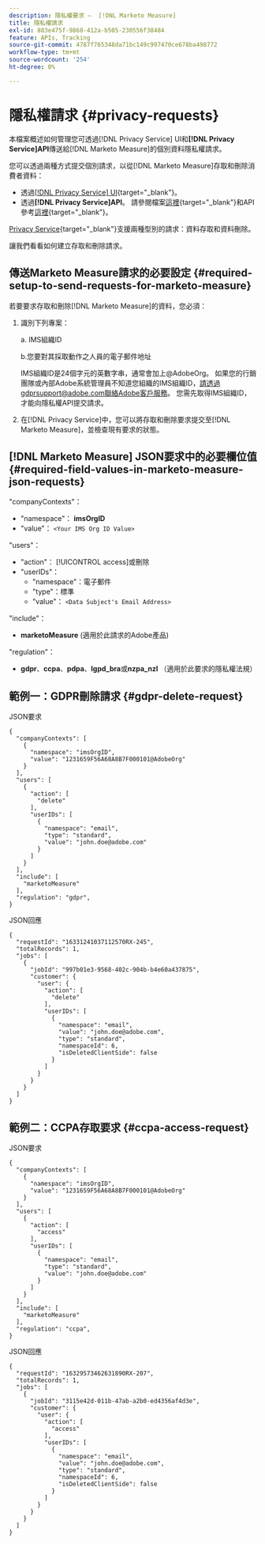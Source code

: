 ```yaml
---
description: 隱私權要求 —  [!DNL Marketo Measure]
title: 隱私權請求
exl-id: 883e475f-9868-412a-b505-230556f38484
feature: APIs, Tracking
source-git-commit: 4787f765348da71bc149c997470ce678ba498772
workflow-type: tm+mt
source-wordcount: '254'
ht-degree: 0%

---
```


# 隱私權請求 {#privacy-requests}

本檔案概述如何管理您可透過[!DNL Privacy Service] UI和&#x200B;**[!DNL Privacy Service]API**&#x200B;傳送給[!DNL Marketo Measure]的個別資料隱私權請求。

您可以透過兩種方式提交個別請求，以從[!DNL Marketo Measure]存取和刪除消費者資料：

* 透過[[!DNL Privacy Service] UI](https://experienceleague.adobe.com/docs/experience-platform/privacy/ui/overview.html?lang=zh-Hant){target="_blank"}。
* 透過&#x200B;**[!DNL Privacy Service]API**。 請參閱檔案[這裡](https://experienceleague.adobe.com/docs/experience-platform/privacy/api/overview.html?lang=zh-Hant){target="_blank"}和API參考[這裡](https://developer.adobe.com/experience-platform-apis/references/privacy-service/){target="_blank"}。

[Privacy Service](https://experienceleague.adobe.com/docs/experience-platform/privacy/home.html?lang=zh-Hant){target="_blank"}支援兩種型別的請求：資料存取和資料刪除。

讓我們看看如何建立存取和刪除請求。

## 傳送Marketo Measure請求的必要設定 {#required-setup-to-send-requests-for-marketo-measure}

若要要求存取和刪除[!DNL Marketo Measure]的資料，您必須：

1. 識別下列專案：

   a. IMS組織ID

   b.您要對其採取動作之人員的電子郵件地址

   IMS組織ID是24個字元的英數字串，通常會加上@AdobeOrg。 如果您的行銷團隊或內部Adobe系統管理員不知道您組織的IMS組織ID，請透過gdprsupport@adobe.com聯絡Adobe客戶服務。 您需先取得IMS組織ID，才能向隱私權API提交請求。

1. 在[!DNL Privacy Service]中，您可以將存取和刪除要求提交至[!DNL Marketo Measure]，並檢查現有要求的狀態。

## [!DNL Marketo Measure] JSON要求中的必要欄位值 {#required-field-values-in-marketo-measure-json-requests}

&quot;companyContexts&quot;：

* &quot;namespace&quot;： **imsOrgID**
* &quot;value&quot;： `<Your IMS Org ID Value>`

&quot;users&quot;：

* &quot;action&quot;： [!UICONTROL access]或刪除
* &quot;userIDs&quot;：
   * &quot;namespace&quot;：電子郵件
   * &quot;type&quot;：標準
   * &quot;value&quot;： `<Data Subject's Email Address>`

&quot;include&quot;：

* **marketoMeasure** (適用於此請求的Adobe產品)

&quot;regulation&quot;：

* **gdpr**、**ccpa**、**pdpa**、**lgpd_bra**&#x200B;或&#x200B;**nzpa_nzl** （適用於此要求的隱私權法規）

## 範例一：GDPR刪除請求 {#gdpr-delete-request}

JSON要求

```text
{
  "companyContexts": [
    {
      "namespace": "imsOrgID",
      "value": "1231659F56A68A8B7F000101@AdobeOrg"
    }
  ],
  "users": [
    {
      "action": [
        "delete"
      ],
      "userIDs": [
        {
          "namespace": "email",
          "type": "standard",
          "value": "john.doe@adobe.com"
        }
      ]
    }
  ],
  "include": [
    "marketoMeasure"
  ],
  "regulation": "gdpr",
}
```

JSON回應

```text
{
  "requestId": "16331241037112570RX-245",
  "totalRecords": 1,
  "jobs": [
    {
      "jobId": "997b01e3-9568-402c-904b-b4e60a437875",
      "customer": {
        "user": {
          "action": [
            "delete"
          ],
          "userIDs": [
            {
              "namespace": "email",
              "value": "john.doe@adobe.com",
              "type": "standard",
              "namespaceId": 6,
              "isDeletedClientSide": false
            }
          ]
        }
      }
    }
  ]
}
```

## 範例二：CCPA存取要求 {#ccpa-access-request}

JSON要求

```text
{
  "companyContexts": [
    {
      "namespace": "imsOrgID",
      "value": "1231659F56A68A8B7F000101@AdobeOrg"
    }
  ],
  "users": [
    {
      "action": [
        "access"
      ],
      "userIDs": [
        {
          "namespace": "email",
          "type": "standard",
          "value": "john.doe@adobe.com"
        }
      ]
    }
  ],
  "include": [
    "marketoMeasure"
  ],
  "regulation": "ccpa",
}
```

JSON回應

```text
{
  "requestId": "16329573462631890RX-207",
  "totalRecords": 1,
  "jobs": [
    {
      "jobId": "3115e42d-011b-47ab-a2b0-ed4356af4d3e",
      "customer": {
        "user": {
          "action": [
            "access"
          ],
          "userIDs": [
            {
              "namespace": "email",
              "value": "john.doe@adobe.com",
              "type": "standard",
              "namespaceId": 6,
              "isDeletedClientSide": false
            }
          ]
        }
      }
    }
  ]
}
```
